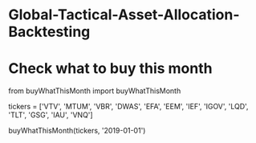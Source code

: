 # Global-Tactical-Asset-Allocation-Backtesting

# Check what to buy this month

from buyWhatThisMonth import buyWhatThisMonth

tickers = ['VTV', 'MTUM', 'VBR', 'DWAS', 'EFA', 'EEM', 'IEF', 'IGOV', 'LQD', 'TLT', 'GSG', 'IAU', 'VNQ']

buyWhatThisMonth(tickers, '2019-01-01')

